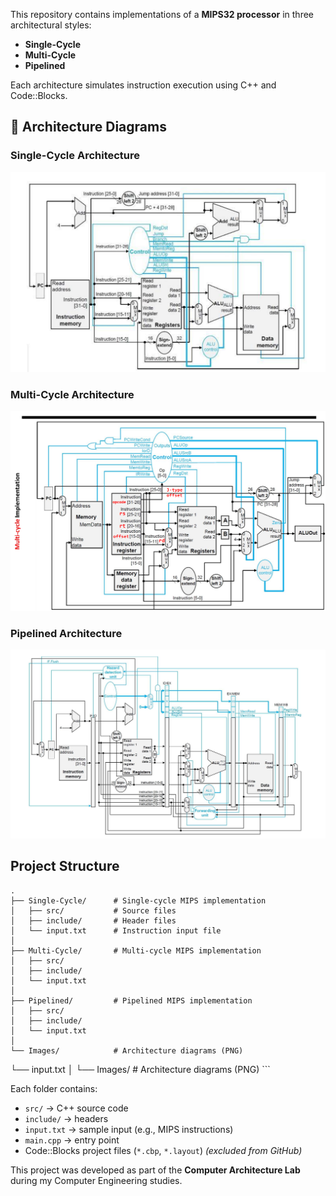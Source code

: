 This repository contains implementations of a **MIPS32 processor** in three architectural styles:
-  **Single-Cycle**
-  **Multi-Cycle**
-  **Pipelined**
  
Each architecture simulates instruction execution using C++ and Code::Blocks.

## 🧬 Architecture Diagrams

###  Single-Cycle Architecture

<img src="Images/Single-Cycle.png" alt=" Single-Cycle Architecture" width="600"/>

###  Multi-Cycle Architecture

<img src="Images/Multi-Cycle.png" alt=" Multi-Cycle Architecture Architecture" width="600"/>

###  Pipelined Architecture

<img src="Images/Pipelined.png" alt="Pipelined Architecture" width="600"/>

## Project Structure

```
.
├── Single-Cycle/      # Single-cycle MIPS implementation
│   ├── src/           # Source files
│   ├── include/       # Header files
│   └── input.txt      # Instruction input file
│
├── Multi-Cycle/       # Multi-cycle MIPS implementation
│   ├── src/
│   ├── include/
│   └── input.txt
│
├── Pipelined/         # Pipelined MIPS implementation
│   ├── src/
│   ├── include/
│   └── input.txt
│
└── Images/            # Architecture diagrams (PNG)
```
└── input.txt │ └── Images/ # Architecture diagrams (PNG) ``` </pre>


Each folder contains:
- `src/` → C++ source code
- `include/` → headers
- `input.txt` → sample input (e.g., MIPS instructions)
- `main.cpp` → entry point
- Code::Blocks project files (`*.cbp`, `*.layout`) *(excluded from GitHub)*


This project was developed as part of the **Computer Architecture Lab** during my Computer Engineering studies.


